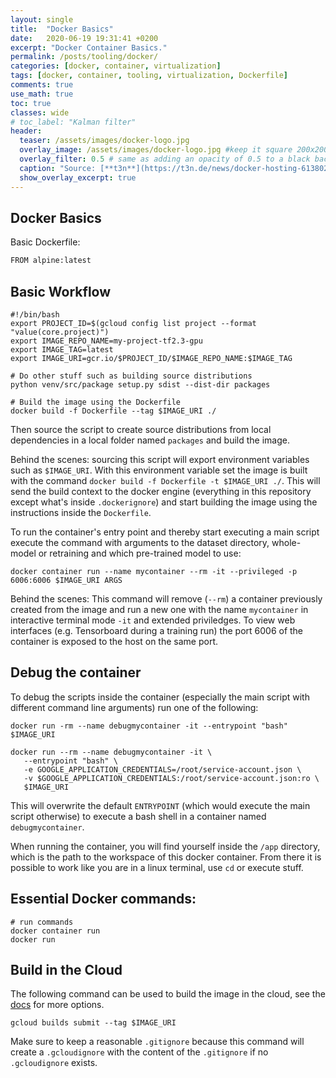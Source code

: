 ```yaml
---
layout: single
title:  "Docker Basics"
date:   2020-06-19 19:31:41 +0200
excerpt: "Docker Container Basics."
permalink: /posts/tooling/docker/
categories: [docker, container, virtualization]
tags: [docker, container, tooling, virtualization, Dockerfile]
comments: true
use_math: true
toc: true
classes: wide
# toc_label: "Kalman filter"
header:
  teaser: /assets/images/docker-logo.jpg
  overlay_image: /assets/images/docker-logo.jpg #keep it square 200x200 px is good
  overlay_filter: 0.5 # same as adding an opacity of 0.5 to a black background
  caption: "Source: [**t3n**](https://t3n.de/news/docker-hosting-613802/)"
  show_overlay_excerpt: true
---
```



## Docker Basics

Basic Dockerfile:

```bash
FROM alpine:latest


```


## Basic Workflow


```
#!/bin/bash
export PROJECT_ID=$(gcloud config list project --format "value(core.project)")
export IMAGE_REPO_NAME=my-project-tf2.3-gpu
export IMAGE_TAG=latest
export IMAGE_URI=gcr.io/$PROJECT_ID/$IMAGE_REPO_NAME:$IMAGE_TAG

# Do other stuff such as building source distributions
python venv/src/package setup.py sdist --dist-dir packages

# Build the image using the Dockerfile
docker build -f Dockerfile --tag $IMAGE_URI ./
```

Then source the script to create source distributions from local dependencies in a local folder named `packages` and build the image.

Behind the scenes: sourcing this script will export environment variables such as `$IMAGE_URI`. 
With this environment variable set the image is built with the command `docker build -f Dockerfile -t $IMAGE_URI ./`. 
This will send the build context to the docker engine (everything in this repository except what's inside `.dockerignore`) and 
start building the image using the instructions inside the `Dockerfile`.


To run the container's entry point and thereby start executing a main script execute the command with arguments to the dataset directory, whole-model or retraining and which pre-trained model to use:

```console
docker container run --name mycontainer --rm -it --privileged -p 6006:6006 $IMAGE_URI ARGS
```

Behind the scenes: This command will remove (`--rm`) a container previously created from the image and 
run a new one with the name `mycontainer` in interactive terminal mode `-it` and extended priviledges. 
To view web interfaces (e.g. Tensorboard during a training run) the port 6006 of the container is exposed to the host on the same port.


## Debug the container

To debug the scripts inside the container (especially the main script with different command line arguments) run one of the following:

```console
docker run -rm --name debugmycontainer -it --entrypoint "bash" $IMAGE_URI

docker run --rm --name debugmycontainer -it \
   --entrypoint "bash" \
   -e GOOGLE_APPLICATION_CREDENTIALS=/root/service-account.json \
   -v $GOOGLE_APPLICATION_CREDENTIALS:/root/service-account.json:ro \
   $IMAGE_URI
```

This will overwrite the default `ENTRYPOINT` (which would execute the main script otherwise) to execute a bash shell in a container named `debugmycontainer`.

When running the container, you will find yourself inside the `/app` directory, which is the path to the workspace of this docker container.
From there it is possible to work like you are in a linux terminal, use `cd` or execute stuff. 


## Essential Docker commands:

```console
# run commands
docker container run
docker run
```


## Build in the Cloud

The following command can be used to build the image in the cloud, see the [docs](https://cloud.google.com/sdk/gcloud/reference/builds/submit) for more options.

```
gcloud builds submit --tag $IMAGE_URI
```

Make sure to keep a reasonable `.gitignore` because this command will create a `.gcloudignore` with the content of the `.gitignore` if no `.gcloudignore` exists. 
